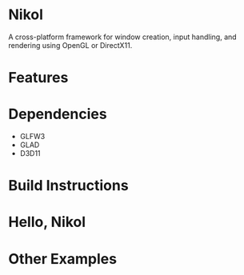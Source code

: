 # Nikol
A cross-platform framework for window creation, input handling, and rendering using OpenGL or DirectX11. 

# Features 

# Dependencies
- GLFW3 
- GLAD 
- D3D11

# Build Instructions

# Hello, Nikol

# Other Examples 

